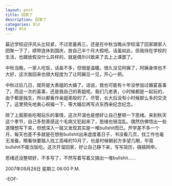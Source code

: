```yaml
---
layout: post
title: 回家了
description: 回家了
categories: Old
tags: Old
---
```

最近学校迎评风头比较紧，不过思量再三，还是在中秋当晚从学校溜了回家跟家人团聚一下了，顺带连休到国庆，放自己半个月大假吧。话虽如此，但我待在学校的生活，也跟放假没什么异样的，就是偶尔兴致来了去上上课罢了。  
  
中秋当晚，一家人吃饭，话虽不多，但很是温暖。很久没见阿嫲了，阿嫲身体也不大好，这次我回来也很大程度为了让阿嫲见一见，开心一把。  
  
中秋过后几日，就将是大表姐的大婚了。话说，我也可能有十年没参加过婚宴喜事了。而这一次的喜事，还是我自己的表姐呢。我们几老表，小时候都是一起玩的，由于都是独生，所以都看作亲姐弟般的了。尽管，长大后没有小时候那么多的交流了。这里预先地衷心祝福一下，等大婚后再写点东西来纪念纪念。  
  
除了上面那些吃喝玩乐的事情，这次开溜也是想好让自己整顿一下思绪。来到秋天这个季节，自己多愁善感这个毛病又犯起来了，思绪也很混乱。偶然仿佛悟出一些道理想写下来，但想深入一层又发现其实是一堆bullshit而已。开学差不多一个月，每天也差不多就是在想些bullshit出来虚度着日子，书没看几页，找工作也毫无准备。眼看快要踏入找工高峰的10月了，也是时候朝前方多望几眼，毕竟bullshit不能当饭吃。这次开溜回家，好让自己静下来，写写简历，搞搞网申。  
  
思绪还没整顿好，不多写了，不然写着写着又搞出一堆bullshit......

2007年09月26日 星期三  06:00 P.M.

-EOF-